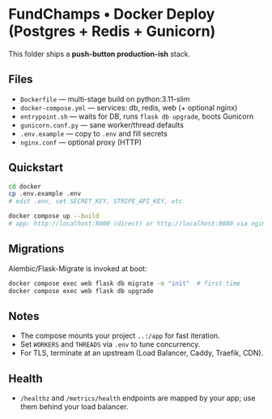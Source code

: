 # FundChamps • Docker Deploy (Postgres + Redis + Gunicorn)

This folder ships a **push-button production-ish** stack.

## Files
- `Dockerfile` — multi-stage build on python:3.11-slim
- `docker-compose.yml` — services: db, redis, web (+ optional nginx)
- `entrypoint.sh` — waits for DB, runs `flask db upgrade`, boots Gunicorn
- `gunicorn.conf.py` — sane worker/thread defaults
- `.env.example` — copy to `.env` and fill secrets
- `nginx.conf` — optional proxy (HTTP)

## Quickstart

```bash
cd docker
cp .env.example .env
# edit .env, set SECRET_KEY, STRIPE_API_KEY, etc.

docker compose up --build
# app: http://localhost:8000 (direct) or http://localhost:8080 via nginx
```

## Migrations
Alembic/Flask-Migrate is invoked at boot:

```bash
docker compose exec web flask db migrate -m "init"  # first time
docker compose exec web flask db upgrade
```

## Notes
- The compose mounts your project `..:/app` for fast iteration.
- Set `WORKERS` and `THREADS` via `.env` to tune concurrency.
- For TLS, terminate at an upstream (Load Balancer, Caddy, Traefik, CDN).

## Health
- `/healthz` and `/metrics/health` endpoints are mapped by your app; use them behind your load balancer.
